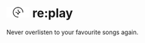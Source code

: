 # <img src="https://raw.githubusercontent.com/mogery/replay/main/src/logo.svg" height="24" /> re:play
Never overlisten to your favourite songs again.
